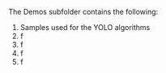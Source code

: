 The Demos subfolder contains the following:

1) Samples used for the YOLO algorithms
2) f
3) f
4) f
5) f
